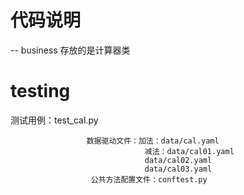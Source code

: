 # 代码说明
-- business
存放的是计算器类
 # testing
测试用例：test_cal.py

                     数据驱动文件：加法：data/cal.yaml
                                  减法：data/cal01.yaml 
                                  data/cal02.yaml
                                  data/cal03.yaml
                      公共方法配置文件：conftest.py
